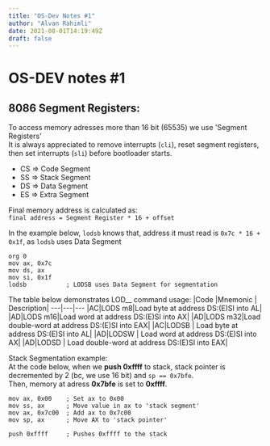 ```yaml
---
title: "OS-Dev Notes #1"
author: "Alvan Rahimli"
date: 2021-08-01T14:19:49Z
draft: false
---
```


# OS-DEV notes #1

## 8086 Segment Registers:
To access memory adresses more than 16 bit (65535) we use 'Segment Registers'  
It is always appreciated to remove interrupts (`cli`), reset segment registers, then set interrupts (`sli`) before bootloader starts.  

- CS => Code Segment
- SS => Stack Segment
- DS => Data Segment
- ES => Extra Segment

Final memory address is calculated as:  
`final address = Segment Register * 16 + offset`  

In the example below, `lodsb` knows that, address it must read is `0x7c * 16 + 0x1f`, as `lodsb` uses Data Segment
```
org 0
mov ax, 0x7c
mov ds, ax
mov si, 0x1f
lodsb           ; LODSB uses Data Segment for segmentation
```

The table below demonstrates LOD__ command usage:
|Code |Mnemonic | Description|
---|---|---
|AC|LODS m8|Load byte at address DS:(E)SI into AL|
|AD|LODS m16|Load word at address DS:(E)SI into AX|
|AD|LODS m32|Load double-word at address DS:(E)SI into EAX|
|AC|LODSB | Load byte at address DS:(E)SI into AL|
|AD|LODSW | Load word at address DS:(E)SI into AX|
|AD|LODSD | Load double-word at address DS:(E)SI into EAX|

Stack Segmentation example:  
At the code below, when we __push 0xffff__ to stack, stack pointer is 
decremented by 2 (bc, we use 16 bit) and `sp == 0x7bfe`.  
Then, memory at adress __0x7bfe__ is set to __0xffff__.  

```
mov ax, 0x00    ; Set ax to 0x00
mov ss, ax      ; Move value in ax to 'stack segment'
mov ax, 0x7c00  ; Add ax to 0x7c00
mov sp, ax      ; Move AX to 'stack pointer'

push 0xffff     ; Pushes 0xffff to the stack
```

